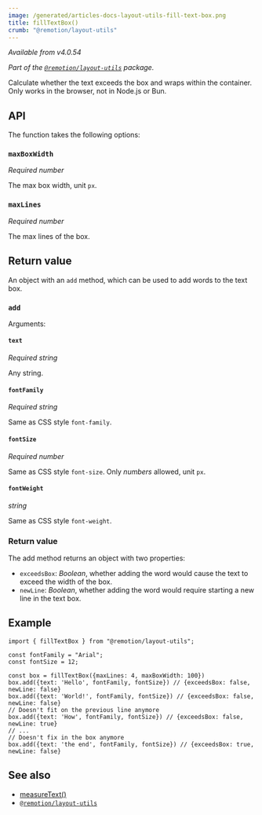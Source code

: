 ```yaml
---
image: /generated/articles-docs-layout-utils-fill-text-box.png
title: fillTextBox()
crumb: "@remotion/layout-utils"
---
```


_Available from v4.0.54_

_Part of the [`@remotion/layout-utils`](/docs/layout-utils) package._

Calculate whether the text exceeds the box and wraps within the container. Only works in the browser, not in Node.js or Bun.

## API

The function takes the following options:

### `maxBoxWidth`

_Required_ _number_

The max box width, unit `px`.

### `maxLines`

_Required_ _number_

The max lines of the box.

## Return value

An object with an `add` method, which can be used to add words to the text box.

### `add`

Arguments:

#### `text`

_Required_ _string_

Any string.

#### `fontFamily`

_Required_ _string_

Same as CSS style `font-family`.

#### `fontSize`

_Required_ _number_

Same as CSS style `font-size`. Only _numbers_ allowed, unit `px`.

#### `fontWeight`

_string_

Same as CSS style `font-weight`.

### Return value

The add method returns an object with two properties:

+ `exceedsBox`:
 _Boolean_, whether adding the word would cause the text to exceed the width of the box.
+ `newLine`:
 _Boolean_, whether adding the word would require starting a new line in the text box.

## Example

```tsx twoslash
import { fillTextBox } from "@remotion/layout-utils";

const fontFamily = "Arial";
const fontSize = 12;

const box = fillTextBox({maxLines: 4, maxBoxWidth: 100})
box.add({text: 'Hello', fontFamily, fontSize}) // {exceedsBox: false, newLine: false}
box.add({text: 'World!', fontFamily, fontSize}) // {exceedsBox: false, newLine: false}
// Doesn't fit on the previous line anymore
box.add({text: 'How', fontFamily, fontSize}) // {exceedsBox: false, newLine: true}
// ...
// Doesn't fix in the box anymore
box.add({text: 'the end', fontFamily, fontSize}) // {exceedsBox: true, newLine: false}
```

## See also

- [measureText()](/docs/layout-utils/measure-text)
- [`@remotion/layout-utils`](/docs/layout-utils)
